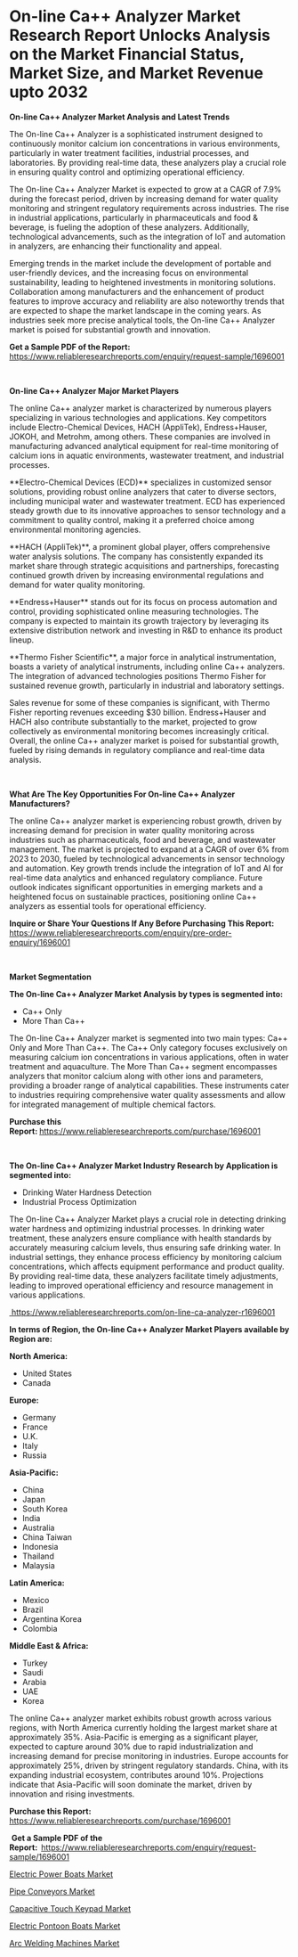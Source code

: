 <p><h1>On-line Ca++ Analyzer Market Research Report Unlocks Analysis on the Market Financial Status, Market Size, and Market Revenue upto 2032</h1></p><p><strong>On-line Ca++ Analyzer Market Analysis and Latest Trends</strong></p>
<p><p>The On-line Ca++ Analyzer is a sophisticated instrument designed to continuously monitor calcium ion concentrations in various environments, particularly in water treatment facilities, industrial processes, and laboratories. By providing real-time data, these analyzers play a crucial role in ensuring quality control and optimizing operational efficiency.</p><p>The On-line Ca++ Analyzer Market is expected to grow at a CAGR of 7.9% during the forecast period, driven by increasing demand for water quality monitoring and stringent regulatory requirements across industries. The rise in industrial applications, particularly in pharmaceuticals and food & beverage, is fueling the adoption of these analyzers. Additionally, technological advancements, such as the integration of IoT and automation in analyzers, are enhancing their functionality and appeal.</p><p>Emerging trends in the market include the development of portable and user-friendly devices, and the increasing focus on environmental sustainability, leading to heightened investments in monitoring solutions. Collaboration among manufacturers and the enhancement of product features to improve accuracy and reliability are also noteworthy trends that are expected to shape the market landscape in the coming years. As industries seek more precise analytical tools, the On-line Ca++ Analyzer market is poised for substantial growth and innovation.</p></p>
<p><strong>Get a Sample PDF of the Report:&nbsp;</strong> <a href="https://www.reliableresearchreports.com/enquiry/request-sample/1696001?utm_campaign=41&utm_medium=2&utm_source=Github&utm_content=ia&utm_term=08012025&utm_id=on-line-ca-analyzer">https://www.reliableresearchreports.com/enquiry/request-sample/1696001</a></p>
<p>&nbsp;</p>
<p><strong>On-line Ca++ Analyzer Major Market Players</strong></p>
<p><p>The online Ca++ analyzer market is characterized by numerous players specializing in various technologies and applications. Key competitors include Electro-Chemical Devices, HACH (AppliTek), Endress+Hauser, JOKOH, and Metrohm, among others. These companies are involved in manufacturing advanced analytical equipment for real-time monitoring of calcium ions in aquatic environments, wastewater treatment, and industrial processes.</p><p>**Electro-Chemical Devices (ECD)** specializes in customized sensor solutions, providing robust online analyzers that cater to diverse sectors, including municipal water and wastewater treatment. ECD has experienced steady growth due to its innovative approaches to sensor technology and a commitment to quality control, making it a preferred choice among environmental monitoring agencies.</p><p>**HACH (AppliTek)**, a prominent global player, offers comprehensive water analysis solutions. The company has consistently expanded its market share through strategic acquisitions and partnerships, forecasting continued growth driven by increasing environmental regulations and demand for water quality monitoring. </p><p>**Endress+Hauser** stands out for its focus on process automation and control, providing sophisticated online measuring technologies. The company is expected to maintain its growth trajectory by leveraging its extensive distribution network and investing in R&D to enhance its product lineup.</p><p>**Thermo Fisher Scientific**, a major force in analytical instrumentation, boasts a variety of analytical instruments, including online Ca++ analyzers. The integration of advanced technologies positions Thermo Fisher for sustained revenue growth, particularly in industrial and laboratory settings.</p><p>Sales revenue for some of these companies is significant, with Thermo Fisher reporting revenues exceeding $30 billion. Endress+Hauser and HACH also contribute substantially to the market, projected to grow collectively as environmental monitoring becomes increasingly critical. Overall, the online Ca++ analyzer market is poised for substantial growth, fueled by rising demands in regulatory compliance and real-time data analysis.</p></p>
<p>&nbsp;</p>
<p><strong>What Are The Key Opportunities For On-line Ca++ Analyzer Manufacturers?</strong></p>
<p><p>The online Ca++ analyzer market is experiencing robust growth, driven by increasing demand for precision in water quality monitoring across industries such as pharmaceuticals, food and beverage, and wastewater management. The market is projected to expand at a CAGR of over 6% from 2023 to 2030, fueled by technological advancements in sensor technology and automation. Key growth trends include the integration of IoT and AI for real-time data analytics and enhanced regulatory compliance. Future outlook indicates significant opportunities in emerging markets and a heightened focus on sustainable practices, positioning online Ca++ analyzers as essential tools for operational efficiency.</p></p>
<p><strong>Inquire or Share Your Questions If Any Before Purchasing This Report:</strong> <a href="https://www.reliableresearchreports.com/enquiry/pre-order-enquiry/1696001?utm_campaign=41&utm_medium=2&utm_source=Github&utm_content=ia&utm_term=08012025&utm_id=on-line-ca-analyzer">https://www.reliableresearchreports.com/enquiry/pre-order-enquiry/1696001</a></p>
<p>&nbsp;</p>
<p><strong>Market Segmentation</strong></p>
<p><strong>The On-line Ca++ Analyzer Market Analysis by types is segmented into:</strong></p>
<p><ul><li>Ca++ Only</li><li>More Than Ca++</li></ul></p>
<p><p>The On-line Ca++ Analyzer market is segmented into two main types: Ca++ Only and More Than Ca++. The Ca++ Only category focuses exclusively on measuring calcium ion concentrations in various applications, often in water treatment and aquaculture. The More Than Ca++ segment encompasses analyzers that monitor calcium along with other ions and parameters, providing a broader range of analytical capabilities. These instruments cater to industries requiring comprehensive water quality assessments and allow for integrated management of multiple chemical factors.</p></p>
<p><strong>Purchase this Report:&nbsp;</strong><a href="https://www.reliableresearchreports.com/purchase/1696001?utm_campaign=41&utm_medium=2&utm_source=Github&utm_content=ia&utm_term=08012025&utm_id=on-line-ca-analyzer">https://www.reliableresearchreports.com/purchase/1696001</a></p>
<p>&nbsp;</p>
<p><strong>The On-line Ca++ Analyzer Market Industry Research by Application is segmented into:</strong></p>
<p><ul><li>Drinking Water Hardness Detection</li><li>Industrial Process Optimization</li></ul></p>
<p><p>The On-line Ca++ Analyzer Market plays a crucial role in detecting drinking water hardness and optimizing industrial processes. In drinking water treatment, these analyzers ensure compliance with health standards by accurately measuring calcium levels, thus ensuring safe drinking water. In industrial settings, they enhance process efficiency by monitoring calcium concentrations, which affects equipment performance and product quality. By providing real-time data, these analyzers facilitate timely adjustments, leading to improved operational efficiency and resource management in various applications.</p></p>
<p><a href="https://www.reliableresearchreports.com/on-line-ca-analyzer-r1696001?utm_campaign=41&utm_medium=2&utm_source=Github&utm_content=ia&utm_term=08012025&utm_id=on-line-ca-analyzer">&nbsp;https://www.reliableresearchreports.com/on-line-ca-analyzer-r1696001</a></p>
<p><strong>In terms of Region, the On-line Ca++ Analyzer Market Players available by Region are:</strong></p>
<p>
    <p> <strong> North America: </strong>
        <ul>
            <li>United States</li>
            <li>Canada</li>
        </ul>
        </p> 
    <p> <strong> Europe: </strong>
        <ul>
            <li>Germany</li>
            <li>France</li>
            <li>U.K.</li>
            <li>Italy</li>
            <li>Russia</li>
        </ul>
        </p> 
    <p> <strong> Asia-Pacific: </strong>
        <ul>
            <li>China</li>
            <li>Japan</li>
            <li>South Korea</li>
            <li>India</li>
            <li>Australia</li>
            <li>China Taiwan</li>
            <li>Indonesia</li>
            <li>Thailand</li>
            <li>Malaysia</li>
        </ul>
        </p> 
    <p> <strong> Latin America: </strong>
        <ul>
            <li>Mexico</li>
            <li>Brazil</li>
            <li>Argentina Korea</li>
            <li>Colombia</li>
        </ul>
        </p> 
    <p> <strong> Middle East & Africa: </strong>
        <ul>
            <li>Turkey</li>
            <li>Saudi</li>
            <li>Arabia</li>
            <li>UAE</li>
            <li>Korea</li>
        </ul>
    </p>
    </p>
<p><p>The online Ca++ analyzer market exhibits robust growth across various regions, with North America currently holding the largest market share at approximately 35%. Asia-Pacific is emerging as a significant player, expected to capture around 30% due to rapid industrialization and increasing demand for precise monitoring in industries. Europe accounts for approximately 25%, driven by stringent regulatory standards. China, with its expanding industrial ecosystem, contributes around 10%. Projections indicate that Asia-Pacific will soon dominate the market, driven by innovation and rising investments.</p></p>
<p><strong>Purchase this Report: </strong><a href="https://www.reliableresearchreports.com/purchase/1696001?utm_campaign=41&utm_medium=2&utm_source=Github&utm_content=ia&utm_term=08012025&utm_id=on-line-ca-analyzer">https://www.reliableresearchreports.com/purchase/1696001</a></p>
<p>&nbsp;<strong>Get a Sample PDF of the Report:&nbsp;&nbsp;</strong><a href="https://www.reliableresearchreports.com/enquiry/request-sample/1696001?utm_campaign=41&utm_medium=2&utm_source=Github&utm_content=ia&utm_term=08012025&utm_id=on-line-ca-analyzer">https://www.reliableresearchreports.com/enquiry/request-sample/1696001</a></p>
<p><strong></strong></p>
<p><p><a href="https://github.com/sholympia197070/Market-Research-Report-List-1/blob/main/electric-power-boats-market.md?utm_campaign=41&utm_medium=2&utm_source=Github&utm_content=ia&utm_term=08012025&utm_id=on-line-ca-analyzer">Electric Power Boats Market</a></p><p><a href="https://github.com/nicoletavirag/Market-Research-Report-List-5/blob/main/pipe-conveyors-market.md?utm_campaign=41&utm_medium=2&utm_source=Github&utm_content=ia&utm_term=08012025&utm_id=on-line-ca-analyzer">Pipe Conveyors Market</a></p><p><a href="https://github.com/mauripalmi/Market-Research-Report-List-5/blob/main/capacitive-touch-keypad-market.md?utm_campaign=41&utm_medium=2&utm_source=Github&utm_content=ia&utm_term=08012025&utm_id=on-line-ca-analyzer">Capacitive Touch Keypad Market</a></p><p><a href="https://github.com/kbollin866/Market-Research-Report-List-1/blob/main/electric-pontoon-boats-market.md?utm_campaign=41&utm_medium=2&utm_source=Github&utm_content=ia&utm_term=08012025&utm_id=on-line-ca-analyzer">Electric Pontoon Boats Market</a></p><p><a href="https://github.com/sca704osol/Market-Research-Report-List-1/blob/main/arc-welding-machines-market.md?utm_campaign=41&utm_medium=2&utm_source=Github&utm_content=ia&utm_term=08012025&utm_id=on-line-ca-analyzer">Arc Welding Machines Market</a></p></p>